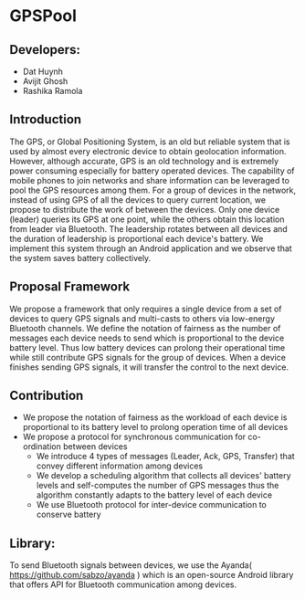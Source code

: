 # GPSPool

## Developers:
+ Dat Huynh
+ Avijit Ghosh
+ Rashika Ramola

## Introduction
The GPS, or Global Positioning System, is an old but reliable system that is used by almost every electronic device to obtain geolocation information. However, although accurate, GPS is an old technology and is extremely power consuming especially for battery operated devices. The capability of mobile phones to join networks and share information can be leveraged to pool the GPS resources among them.  For a group of devices in the network, instead of using GPS of all the devices to query current location, we propose to distribute the work of between the devices. Only one device (leader) queries its GPS at one point, while the others obtain this location from leader via Bluetooth. The leadership rotates between all devices and the duration of leadership is proportional each device's battery. We implement this system through an Android application and we observe that the system saves battery collectively.


## Proposal Framework
We propose a framework that only requires a single device from a set of devices to query GPS signals and multi-casts to others via low-energy Bluetooth channels. We define the notation of fairness as the number of messages each device needs to send which is proportional to the device battery level. Thus low battery devices can prolong their operational time while still contribute GPS signals for the group of devices. When a device finishes sending GPS signals, it will transfer the control to the next device. 

## Contribution
+ We propose the notation of fairness as the workload of each device is proportional to its battery level to prolong operation time of all devices
+ We propose a protocol for synchronous communication for co-ordination between devices
    + We introduce 4 types of messages (Leader, Ack, GPS, Transfer) that convey different information among devices
    + We develop a scheduling algorithm that collects all devices' battery levels and self-computes the number of GPS messages thus the algorithm constantly adapts to the battery level of each device
    + We use Bluetooth protocol for inter-device communication to conserve battery

## Library:
To send Bluetooth signals between devices, we use the Ayanda( https://github.com/sabzo/ayanda ) which is an open-source Android library that offers API for Bluetooth communication among devices.

